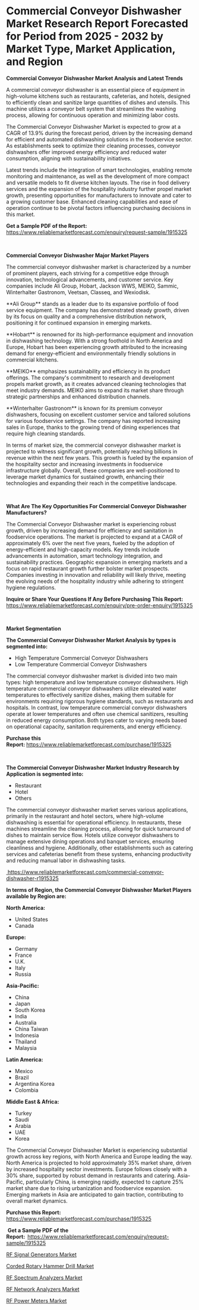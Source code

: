 <p><h1>Commercial Conveyor Dishwasher Market Research Report Forecasted for Period from 2025 -  2032 by Market Type, Market Application, and Region</h1></p><p><strong>Commercial Conveyor Dishwasher Market Analysis and Latest Trends</strong></p>
<p><p>A commercial conveyor dishwasher is an essential piece of equipment in high-volume kitchens such as restaurants, cafeterias, and hotels, designed to efficiently clean and sanitize large quantities of dishes and utensils. This machine utilizes a conveyor belt system that streamlines the washing process, allowing for continuous operation and minimizing labor costs. </p><p>The Commercial Conveyor Dishwasher Market is expected to grow at a CAGR of 13.9% during the forecast period, driven by the increasing demand for efficient and automated dishwashing solutions in the foodservice sector. As establishments seek to optimize their cleaning processes, conveyor dishwashers offer improved energy efficiency and reduced water consumption, aligning with sustainability initiatives. </p><p>Latest trends include the integration of smart technologies, enabling remote monitoring and maintenance, as well as the development of more compact and versatile models to fit diverse kitchen layouts. The rise in food delivery services and the expansion of the hospitality industry further propel market growth, presenting opportunities for manufacturers to innovate and cater to a growing customer base. Enhanced cleaning capabilities and ease of operation continue to be pivotal factors influencing purchasing decisions in this market.</p></p>
<p><strong>Get a Sample PDF of the Report:&nbsp;</strong> <a href="https://www.reliablemarketforecast.com/enquiry/request-sample/1915325?utm_campaign=1888&utm_medium=2&utm_source=Github&utm_content=ia&utm_term=10042025&utm_id=commercial-conveyor-dishwasher">https://www.reliablemarketforecast.com/enquiry/request-sample/1915325</a></p>
<p>&nbsp;</p>
<p><strong>Commercial Conveyor Dishwasher Major Market Players</strong></p>
<p><p>The commercial conveyor dishwasher market is characterized by a number of prominent players, each striving for a competitive edge through innovation, technological advancements, and customer service. Key companies include Ali Group, Hobart, Jackson WWS, MEIKO, Sammic, Winterhalter Gastronom, Veetsan, Classeq, and Wexiodisk.</p><p>**Ali Group** stands as a leader due to its expansive portfolio of food service equipment. The company has demonstrated steady growth, driven by its focus on quality and a comprehensive distribution network, positioning it for continued expansion in emerging markets.</p><p>**Hobart** is renowned for its high-performance equipment and innovation in dishwashing technology. With a strong foothold in North America and Europe, Hobart has been experiencing growth attributed to the increasing demand for energy-efficient and environmentally friendly solutions in commercial kitchens.</p><p>**MEIKO** emphasizes sustainability and efficiency in its product offerings. The company's commitment to research and development propels market growth, as it creates advanced cleaning technologies that meet industry demands. MEIKO aims to expand its market share through strategic partnerships and enhanced distribution channels.</p><p>**Winterhalter Gastronom** is known for its premium conveyor dishwashers, focusing on excellent customer service and tailored solutions for various foodservice settings. The company has reported increasing sales in Europe, thanks to the growing trend of dining experiences that require high cleaning standards.</p><p>In terms of market size, the commercial conveyor dishwasher market is projected to witness significant growth, potentially reaching billions in revenue within the next few years. This growth is fueled by the expansion of the hospitality sector and increasing investments in foodservice infrastructure globally. Overall, these companies are well-positioned to leverage market dynamics for sustained growth, enhancing their technologies and expanding their reach in the competitive landscape.</p></p>
<p>&nbsp;</p>
<p><strong>What Are The Key Opportunities For Commercial Conveyor Dishwasher Manufacturers?</strong></p>
<p><p>The Commercial Conveyor Dishwasher market is experiencing robust growth, driven by increasing demand for efficiency and sanitation in foodservice operations. The market is projected to expand at a CAGR of approximately 6% over the next five years, fueled by the adoption of energy-efficient and high-capacity models. Key trends include advancements in automation, smart technology integration, and sustainability practices. Geographic expansion in emerging markets and a focus on rapid restaurant growth further bolster market prospects. Companies investing in innovation and reliability will likely thrive, meeting the evolving needs of the hospitality industry while adhering to stringent hygiene regulations.</p></p>
<p><strong>Inquire or Share Your Questions If Any Before Purchasing This Report:</strong> <a href="https://www.reliablemarketforecast.com/enquiry/pre-order-enquiry/1915325?utm_campaign=1888&utm_medium=2&utm_source=Github&utm_content=ia&utm_term=10042025&utm_id=commercial-conveyor-dishwasher">https://www.reliablemarketforecast.com/enquiry/pre-order-enquiry/1915325</a></p>
<p>&nbsp;</p>
<p><strong>Market Segmentation</strong></p>
<p><strong>The Commercial Conveyor Dishwasher Market Analysis by types is segmented into:</strong></p>
<p><ul><li>High Temperature Commercial Conveyor Dishwashers</li><li>Low Temperature Commercial Conveyor Dishwashers</li></ul></p>
<p><p>The commercial conveyor dishwasher market is divided into two main types: high temperature and low temperature conveyor dishwashers. High temperature commercial conveyor dishwashers utilize elevated water temperatures to effectively sanitize dishes, making them suitable for environments requiring rigorous hygiene standards, such as restaurants and hospitals. In contrast, low temperature commercial conveyor dishwashers operate at lower temperatures and often use chemical sanitizers, resulting in reduced energy consumption. Both types cater to varying needs based on operational capacity, sanitation requirements, and energy efficiency.</p></p>
<p><strong>Purchase this Report:&nbsp;</strong><a href="https://www.reliablemarketforecast.com/purchase/1915325?utm_campaign=1888&utm_medium=2&utm_source=Github&utm_content=ia&utm_term=10042025&utm_id=commercial-conveyor-dishwasher">https://www.reliablemarketforecast.com/purchase/1915325</a></p>
<p>&nbsp;</p>
<p><strong>The Commercial Conveyor Dishwasher Market Industry Research by Application is segmented into:</strong></p>
<p><ul><li>Restaurant</li><li>Hotel</li><li>Others</li></ul></p>
<p><p>The commercial conveyor dishwasher market serves various applications, primarily in the restaurant and hotel sectors, where high-volume dishwashing is essential for operational efficiency. In restaurants, these machines streamline the cleaning process, allowing for quick turnaround of dishes to maintain service flow. Hotels utilize conveyor dishwashers to manage extensive dining operations and banquet services, ensuring cleanliness and hygiene. Additionally, other establishments such as catering services and cafeterias benefit from these systems, enhancing productivity and reducing manual labor in dishwashing tasks.</p></p>
<p><a href="https://www.reliablemarketforecast.com/commercial-conveyor-dishwasher-r1915325?utm_campaign=1888&utm_medium=2&utm_source=Github&utm_content=ia&utm_term=10042025&utm_id=commercial-conveyor-dishwasher">&nbsp;https://www.reliablemarketforecast.com/commercial-conveyor-dishwasher-r1915325</a></p>
<p><strong>In terms of Region, the Commercial Conveyor Dishwasher Market Players available by Region are:</strong></p>
<p>
    <p> <strong> North America: </strong>
        <ul>
            <li>United States</li>
            <li>Canada</li>
        </ul>
        </p> 
    <p> <strong> Europe: </strong>
        <ul>
            <li>Germany</li>
            <li>France</li>
            <li>U.K.</li>
            <li>Italy</li>
            <li>Russia</li>
        </ul>
        </p> 
    <p> <strong> Asia-Pacific: </strong>
        <ul>
            <li>China</li>
            <li>Japan</li>
            <li>South Korea</li>
            <li>India</li>
            <li>Australia</li>
            <li>China Taiwan</li>
            <li>Indonesia</li>
            <li>Thailand</li>
            <li>Malaysia</li>
        </ul>
        </p> 
    <p> <strong> Latin America: </strong>
        <ul>
            <li>Mexico</li>
            <li>Brazil</li>
            <li>Argentina Korea</li>
            <li>Colombia</li>
        </ul>
        </p> 
    <p> <strong> Middle East & Africa: </strong>
        <ul>
            <li>Turkey</li>
            <li>Saudi</li>
            <li>Arabia</li>
            <li>UAE</li>
            <li>Korea</li>
        </ul>
    </p>
    </p>
<p><p>The Commercial Conveyor Dishwasher Market is experiencing substantial growth across key regions, with North America and Europe leading the way. North America is projected to hold approximately 35% market share, driven by increased hospitality sector investments. Europe follows closely with a 30% share, supported by robust demand in restaurants and catering. Asia-Pacific, particularly China, is emerging rapidly, expected to capture 25% market share due to rising urbanization and foodservice expansion. Emerging markets in Asia are anticipated to gain traction, contributing to overall market dynamics.</p></p>
<p><strong>Purchase this Report: </strong><a href="https://www.reliablemarketforecast.com/purchase/1915325?utm_campaign=1888&utm_medium=2&utm_source=Github&utm_content=ia&utm_term=10042025&utm_id=commercial-conveyor-dishwasher">https://www.reliablemarketforecast.com/purchase/1915325</a></p>
<p>&nbsp;<strong>Get a Sample PDF of the Report:&nbsp;&nbsp;</strong><a href="https://www.reliablemarketforecast.com/enquiry/request-sample/1915325?utm_campaign=1888&utm_medium=2&utm_source=Github&utm_content=ia&utm_term=10042025&utm_id=commercial-conveyor-dishwasher">https://www.reliablemarketforecast.com/enquiry/request-sample/1915325</a></p>
<p><strong></strong></p>
<p><p><a href="https://github.com/handyiongikg/Market-Research-Report-List-1/blob/main/rf-signal-generators-market.md?utm_campaign=1888&utm_medium=2&utm_source=Github&utm_content=ia&utm_term=10042025&utm_id=commercial-conveyor-dishwasher">RF Signal Generators Market</a></p><p><a href="https://github.com/cwasicioaie/Market-Research-Report-List-1/blob/main/corded-rotary-hammer-drill-market.md?utm_campaign=1888&utm_medium=2&utm_source=Github&utm_content=ia&utm_term=10042025&utm_id=commercial-conveyor-dishwasher">Corded Rotary Hammer Drill Market</a></p><p><a href="https://github.com/nellygussisy/Market-Research-Report-List-1/blob/main/rf-spectrum-analyzers-market.md?utm_campaign=1888&utm_medium=2&utm_source=Github&utm_content=ia&utm_term=10042025&utm_id=commercial-conveyor-dishwasher">RF Spectrum Analyzers Market</a></p><p><a href="https://github.com/budenhanelfc/Market-Research-Report-List-1/blob/main/rf-network-analyzers-market.md?utm_campaign=1888&utm_medium=2&utm_source=Github&utm_content=ia&utm_term=10042025&utm_id=commercial-conveyor-dishwasher">RF Network Analyzers Market</a></p><p><a href="https://github.com/cagleplittrw/Market-Research-Report-List-1/blob/main/rf-power-meters-market.md?utm_campaign=1888&utm_medium=2&utm_source=Github&utm_content=ia&utm_term=10042025&utm_id=commercial-conveyor-dishwasher">RF Power Meters Market</a></p></p>